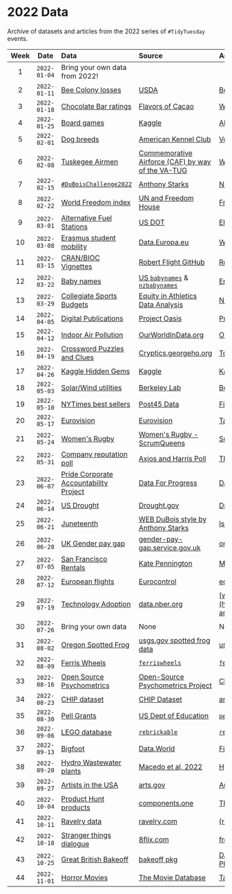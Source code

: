 # 2022 Data

Archive of datasets and articles from the 2022 series of `#TidyTuesday` events.

| Week | Date | Data | Source | Article
| :---: | :---: | :--- | :--- | :---|
| 1 | `2022-01-04` | Bring your own data from 2022! | | |
| 2 | `2022-01-11` | [Bee Colony losses](2022-01-11/readme.md) | [USDA](https://usda.library.cornell.edu/concern/publications/rn301137d?locale=en) | [Bee Informed](https://beeinformed.org/2021/06/21/united-states-honey-bee-colony-losses-2020-2021-preliminary-results/) |
| 3 | `2022-01-18` | [Chocolate Bar ratings](2022-01-18/readme.md) | [Flavors of Cacao](http://flavorsofcacao.com/chocolate_database.html) | [Will Canniford on Kaggle](https://www.kaggle.com/willcanniford/chocolate-bar-ratings-extensive-eda) |
| 4 | `2022-01-25` | [Board games](2022-01-25/readme.md) | [Kaggle](https://www.kaggle.com/jvanelteren/boardgamegeek-reviews/version/3?select=2022-01-08.csv) | [Alyssa Goldberg](https://rpubs.com/thewiremonkey/476630) |
| 5 | `2022-02-01` | [Dog breeds](2022-02-01/readme.md) | [American Kennel Club](https://github.com/kkakey/dog_traits_AKC) | [Vox](https://www.vox.com/2016/8/31/12715176/most-popular-dog-breeds) |
| 6 | `2022-02-08` | [Tuskegee Airmen](2022-02-08/readme.md) | [Commemorative Airforce (CAF) by way of the VA-TUG](https://github.com/lang1023/Tuskegee-Airman-Challenge) | [Wikipedia](https://en.wikipedia.org/wiki/Tuskegee_Airmen) & [Air Force Historical Research Agency](https://github.com/lang1023/Tuskegee-Airman-Challenge/blob/main/112%20Victories_%20Aerial%20Victories%20of%20hte%20Tuskegee%20Airmen%20(1).pdf) |
| 7 | `2022-02-15` | [`#DuBoisChallenge2022`](2022-02-15/readme.md) | [Anthony Starks](https://github.com/ajstarks/dubois-data-portraits/tree/master/challenge/2022) | [Nightingale by DVS](https://nightingaledvs.com/the-dubois-challenge/) |
| 8 | `2022-02-22` | [World Freedom index](2022-02-22/readme.md) | [UN and Freedom House](https://github.com/ArthurCheib/analytical-politics-project/blob/main/data/tidy-data-fh-un.csv) | [Freedom House](https://freedomhouse.org/report/freedom-world/2018/democracy-crisis) |
| 9 | `2022-03-01` | [Alternative Fuel Stations](2022-03-01/readme.md) | [US DOT](https://data-usdot.opendata.arcgis.com/datasets/usdot::alternative-fueling-stations/about) | [EIA](https://www.eia.gov/todayinenergy/detail.php?id=6050) |
| 10 | `2022-03-08` | [Erasmus student mobility](2022-03-08/readme.md) | [Data.Europa.eu](https://data.europa.eu/data/datasets/erasmus-mobility-statistics-2014-2019-v2?locale=en) | [Wimdu.co](https://www.wimdu.co.uk/blog/discover-popular-erasmus-destinations) |
| 11 | `2022-03-15` | [CRAN/BIOC Vignettes](2022-03-15/readme.md) | [Robert Flight GitHub](https://github.com/rmflight/vignette_analysis) | [Robert Flight GitHub](https://github.com/rmflight/vignette_analysis)|
| 12 | `2022-03-22` | [Baby names](2022-03-22/readme.md) | [US `babynames`](http://hadley.github.io/babynames/) &  [`nzbabynames`](https://ekothe.github.io/nzbabynames/)  | [Emily Kothe's `nzbabynames` vignette](https://ekothe.github.io/nzbabynames/articles/guess_the_age.html) |
| 13 | `2022-03-29` | [Collegiate Sports Budgets](2022-03-29/readme.md) | [Equity in Athletics Data Analysis](https://ope.ed.gov/athletics/#/datafile/list) | [NPR](https://www.npr.org/2021/10/27/1049530975/ncaa-spends-more-on-mens-sports-report-reveals) |
| 14 | `2022-04-05` | [Digital Publications](2022-04-05/readme.md) | [Project Oasis](https://www.projectnewsoasis.com/publications) | [Project Oasis Report](https://www.projectnewsoasis.com/sites/default/files/2022-02/project-oasis-report-2021-1.pdf) |
| 15 | `2022-04-12` | [Indoor Air Pollution](2022-04-12/readme.md) | [OurWorldInData.org](https://ourworldindata.org/indoor-air-pollution) | [OurWorldInData.org](https://ourworldindata.org/indoor-air-pollution) |
| 16 | `2022-04-19` | [Crossword Puzzles and Clues](2022-04-19/readme.md) | [Cryptics.georgeho.org](https://cryptics.georgeho.org/) | [Towards Data Science](https://towardsdatascience.com/the-wild-world-of-crossword-data-71d560e222f5) |
| 17 | `2022-04-26` | [Kaggle Hidden Gems](2022-04-26/readme.md) | [Kaggle](https://www.kaggle.com/code/headsortails/hidden-gems-a-collection-of-underrated-notebooks/report) | [Kaggle - Notebooks of the Week](https://www.kaggle.com/datasets/headsortails/notebooks-of-the-week-hidden-gems/discussion/317098) |
| 18 | `2022-05-03` | [Solar/Wind utilities](2022-05-03/readme.md) | [Berkeley Lab](https://emp.lbl.gov/utility-scale-solar) | [Berkeley Lab report](https://emp.lbl.gov/sites/default/files/utility-scale_solar_2021_technical_brief.pdf) |
| 19 | `2022-05-10` | [NYTimes best sellers](2022-05-10/readme.md) | [Post45 Data](https://data.post45.org/our-data/) | [Finding Trends in NY Times Best Sellers - Kailey Smith ](https://towardsdatascience.com/finding-trends-in-ny-times-best-sellers-55cdd891c8aa) |
| 20 | `2022-05-17` | [Eurovision](2022-05-17/readme.md) | [Eurovision](https://eurovision.tv/) | [Tanya Shapiro](https://github.com/tashapiro/eurovision-contest) |
| 21 | `2022-05-24` | [Women's Rugby](2022-05-24/readme.md) | [Women's Rugby - ScrumQueens](https://www.scrumqueens.com/page/results-dashboard) | [ScrumQueens](https://www.scrumqueens.com/blogs/jbirch/story-behind-our-data-hub) |
| 22 | `2022-05-31` | [Company reputation poll](2022-05-31) | [Axios and Harris Poll](https://www.axios.com/2022/05/24/2022-axios-harris-poll-100-rankings) | [The Harris Poll](https://theharrispoll.com/partners/media/axios-harrispoll-100/) |
| 23 | `2022-06-07` | [Pride Corporate Accountability Project](2022-06-07) | [Data For Progress](https://www.dataforprogress.org/accountable-allies) | [Data For Progress](https://www.dataforprogress.org/accountable-allies) |
| 24 | `2022-06-14` | [US Drought](2022-06-14) | [Drought.gov](https://www.drought.gov/) | [Drought.gov report](https://www.drought.gov/historical-information?dataset=1&selectedDateUSDM=20110301&selectedDateSpi=19580901) |
| 25 | `2022-06-21` | [Juneteenth](2022-06-21) | [WEB DuBois style by Anthony Starks](https://dataliteracy.com/anthony-starks-on-recreating-du-boiss-iconic-style/) | [Isabella Benabaye's blog on Juneteenth](https://isabella-b.com/blog/juneteenth-2020/) |
| 26 | `2022-06-28` | [UK Gender pay gap](2022-06-28) | [gender-pay-gap.service.gov.uk](https://gender-pay-gap.service.gov.uk/) | [ons.gov.uk](https://www.ons.gov.uk/employmentandlabourmarket/peopleinwork/earningsandworkinghours/articles/findoutthegenderpaygapforyourjob/2016-12-09) |
| 27 | `2022-07-05` | [San Francisco Rentals](2022-07-05) | [Kate Pennington](https://www.katepennington.org/data) | [Matrix-Berkeley](https://matrix.berkeley.edu/research-article/kate-pennington-on-gentrification-and-displacement-in-san-francisco/) |
| 28 | `2022-07-12` | [European flights](2022-07-12) | [Eurocontrol](https://ansperformance.eu/data/) | [ec.europa.eu](https://ec.europa.eu/eurostat/web/products-eurostat-news/-/ddn-20210914-1) |
| 29 | `2022-07-19` | [Technology Adoption](2022-07-19) | [data.nber.org](https://data.nber.org/data-appendix/w15319/) | [www.cgdev.org](https://www.cgdev.org/sites/default/files/technology-and-development-exploration-data.pdf) |
| 30 | `2022-07-26` | Bring your own data | None | None |
| 31 | `2022-08-02` | [Oregon Spotted Frog](2022-08-02) |  [usgs.gov spotted frog data](https://www.sciencebase.gov/catalog/item/60ba5a00d34e86b9388d86bc) | [usgs.gov spotted-frog-article](https://www.usgs.gov/centers/forest-and-rangeland-ecosystem-science-center/science/oregon-spotted-frog) |
| 32 | `2022-08-09` | [Ferris Wheels](2022-08-09) |  [`ferriswheels`](https://github.com/EmilHvitfeldt/ferriswheels) | [`ferriswheels`](https://github.com/EmilHvitfeldt/ferriswheels) |
| 33 | `2022-08-16` | [Open Source Psychometrics](2022-08-16) |  [Open-Source Psychometrics Project](https://openpsychometrics.org/) | [Character Personality](https://openpsychometrics.org/tests/characters/documentation/) |
| 34 | `2022-08-23` | [CHIP dataset](2022-08-23) |  [CHIP Dataset](https://chip-dataset.vercel.app/) | [arxiv paper](https://arxiv.org/abs/1911.11313) |
| 35 | `2022-08-30` | [Pell Grants](2022-08-30) |  [US Dept of Education](https://www2.ed.gov/finaid/prof/resources/data/pell-institution.html) | [`pell` R package](https://curious-joe.github.io/pell/articles/intro.html) |
| 36 | `2022-09-06` | [LEGO database](2022-09-06) |  [`rebrickable`](https://rebrickable.com/downloads/) | [`rebrickable`](https://rebrickable.com/downloads/) |
| 37 | `2022-09-13` | [Bigfoot](2022-09-13) |  [Data.World](https://data.world/timothyrenner/bfro-sightings-data) | [Finding Bigfoot](https://timothyrenner.github.io/datascience/2017/06/30/finding-bigfoot.html) |
| 38 | `2022-09-20` | [Hydro Wastewater plants](2022-09-20) |  [Macedo et al, 2022](https://essd.copernicus.org/articles/14/559/2022/#section4) | [HydroWASTE v1.0](https://figshare.com/articles/dataset/HydroWASTE_version_1_0/14847786/1) |
| 39 | `2022-09-27` | [Artists in the USA](2022-09-27) |  [arts.gov](https://www.arts.gov/impact/research/arts-data-profile-series/adp-31/data-tables) | [Artists in the Workforce](https://www.arts.gov/impact/research/arts-data-profile-series/adp-31) |
| 40 | `2022-10-04` | [Product Hunt products](2022-10-04) |  [components.one](https://components.one/datasets/product-hunt-products) | [The Gamer and the Nihilist by Andrew Thompson](https://components.one/posts/gamer-and-nihilist-product-hunt) |
| 41 | `2022-10-11` | [Ravelry data](2022-10-11) |  [ravelry.com](https://www.ravelry.com/account/login) | [{ravelRy} R package](https://www.kaylinpavlik.com/introducing-new-r-package-ravelry/) |
| 42 | `2022-10-18` | [Stranger things dialogue](2022-10-18) |  [8flix.com](https://8flix.com/stranger-things/) | [freeCodeCamp](https://www.freecodecamp.org/news/a-statistical-curiosity-voyage-through-the-emotion-of-stranger-things-e7bc8b2a6395) & ['stringr things'](https://github.com/filmicaesthetic/stringr-things) |
| 43 | `2022-10-25` | [Great British Bakeoff](2022-10-25) |  [bakeoff pkg](https://bakeoff.netlify.app/) | [Data Visualization in the Tidyverse - The Great Tidy Plot Off](https://alison.netlify.app/uo-tidy-bakeoff/#1) |
| 44 | `2022-11-01` | [Horror Movies](2022-11-01) |  [The Movie Database](https://www.themoviedb.org/) | [Tanya Shapiro's Horror Movies](https://github.com/tashapiro/horror-movies) |
